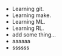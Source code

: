 - Learning git.
- Learning make.
- Learning ML.
- Learning RL.
- add some thing...
- aaaaaa
- ssssss
